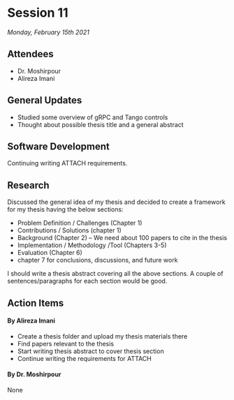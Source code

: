 # Session 11
*Monday, February 15th 2021*

## Attendees

- Dr. Moshirpour
- Alireza Imani

## General Updates

- Studied some overview of gRPC and Tango controls
- Thought about possible thesis title and a general abstract

## Software Development

Continuing writing ATTACH requirements.

## Research

Discussed the general idea of my thesis and decided to create a framework for my thesis having the below sections:

* Problem Definition / Challenges (Chapter 1)
* Contributions / Solutions (chapter 1)
* Background (Chapter 2) – We need about 100 papers to cite in the thesis
* Implementation / Methodology /Tool (Chapters 3-5)
* Evaluation (Chapter 6)
* chapter 7 for conclusions, discussions, and future work

I should write a thesis abstract covering all the above sections. A couple of sentences/paragraphs for each section would be good.

## Action Items

#### By Alireza Imani
- Create a thesis folder and upload my thesis materials there
- Find papers relevant to the thesis
- Start writing thesis abstract to cover thesis section
- Continue writing the requirements for ATTACH
#### By Dr. Moshirpour
None
